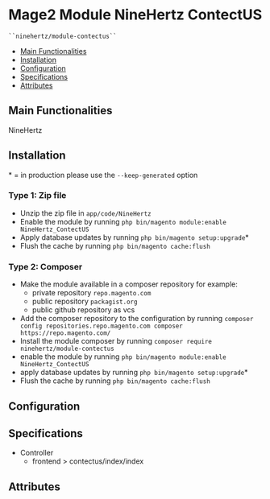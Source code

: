 # Mage2 Module NineHertz ContectUS

    ``ninehertz/module-contectus``

 - [Main Functionalities](#markdown-header-main-functionalities)
 - [Installation](#markdown-header-installation)
 - [Configuration](#markdown-header-configuration)
 - [Specifications](#markdown-header-specifications)
 - [Attributes](#markdown-header-attributes)


## Main Functionalities
NineHertz

## Installation
\* = in production please use the `--keep-generated` option

### Type 1: Zip file

 - Unzip the zip file in `app/code/NineHertz`
 - Enable the module by running `php bin/magento module:enable NineHertz_ContectUS`
 - Apply database updates by running `php bin/magento setup:upgrade`\*
 - Flush the cache by running `php bin/magento cache:flush`

### Type 2: Composer

 - Make the module available in a composer repository for example:
    - private repository `repo.magento.com`
    - public repository `packagist.org`
    - public github repository as vcs
 - Add the composer repository to the configuration by running `composer config repositories.repo.magento.com composer https://repo.magento.com/`
 - Install the module composer by running `composer require ninehertz/module-contectus`
 - enable the module by running `php bin/magento module:enable NineHertz_ContectUS`
 - apply database updates by running `php bin/magento setup:upgrade`\*
 - Flush the cache by running `php bin/magento cache:flush`


## Configuration




## Specifications

 - Controller
	- frontend > contectus/index/index


## Attributes



